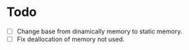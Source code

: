 # Todo

- [ ] Change base from dinamically memory to static memory.
- [ ] Fix deallocation of memory not used.
